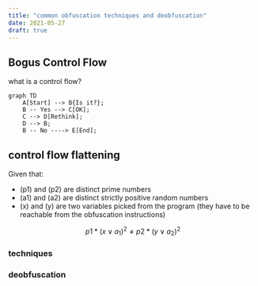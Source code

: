 ```yaml
---
title: "common obfuscation techniques and deobfuscation"
date: 2021-05-27
draft: true
---
```


## Bogus Control Flow





what is a control flow?

```mermaid
graph TD
    A[Start] --> B{Is it?};
    B -- Yes --> C[OK];
    C --> D[Rethink];
    D --> B;
    B -- No ----> E[End];
```



## control flow flattening


Given that:

- (p1) and (p2) are distinct prime numbers
- (a1) and (a2) are distinct strictly positive random numbers
- (x) and (y) are two variables picked from the program (they have to be reachable from the obfuscation instructions)

$$
p1*(x \vee a_1 )^{2} \ne p2*(y \vee a_2)^{2}
$$

### techniques

### deobfuscation



